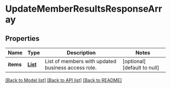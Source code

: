 # UpdateMemberResultsResponseArray
## Properties

| Name | Type | Description | Notes |
|------------ | ------------- | ------------- | -------------|
| **items** | [**List**](UpdateMemberResult.md) | List of members with updated business access role. | [optional] [default to null] |

[[Back to Model list]](../README.md#documentation-for-models) [[Back to API list]](../README.md#documentation-for-api-endpoints) [[Back to README]](../README.md)

